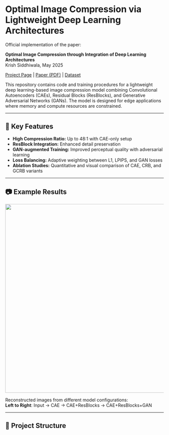 # Optimal Image Compression via Lightweight Deep Learning Architectures

Official implementation of the paper:

**Optimal Image Compression through Integration of Deep Learning Architectures**  
Krish Siddhiwala, May 2025

[Project Page](#) | [Paper (PDF)](#) | [Dataset](https://www.kaggle.com/c/dogs-vs-cats)  

This repository contains code and training procedures for a lightweight deep learning-based image compression model combining Convolutional Autoencoders (CAEs), Residual Blocks (ResBlocks), and Generative Adversarial Networks (GANs). The model is designed for edge applications where memory and compute resources are constrained.

---

## 🔧 Key Features

- **High Compression Ratio:** Up to 48:1 with CAE-only setup
- **ResBlock Integration:** Enhanced detail preservation
- **GAN-augmented Training:** Improved perceptual quality with adversarial learning
- **Loss Balancing:** Adaptive weighting between L1, LPIPS, and GAN losses
- **Ablation Studies:** Quantitative and visual comparison of CAE, CRB, and GCRB variants

---

## 📷 Example Results

<p align="center">
  <img src="images/final_output.png" width="600"/>
</p>

Reconstructed images from different model configurations:  
**Left to Right**: Input → CAE → CAE+ResBlocks → CAE+ResBlocks+GAN

---

## 📁 Project Structure